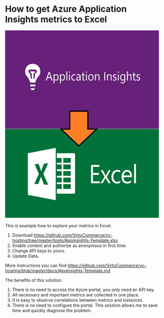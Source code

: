 # How to get Azure Application Insights metrics to Excel

![here_AppToEx](docs/AppToEx.jpg)

This is example how to explore your metrics in Excel. 
1. Download https://github.com/VirtoCommerce/vc-hosting/tree/master/tools/AppInsights-Template.xlsx 
2. Enable content and authorize as anonymous in first time.
3. Change API keys to yours.
4. Update Data.

More instructions you can find https://github.com/VirtoCommerce/vc-hosting/blob/master/docs/AppInsights-Template.md

The benefits of this solution.
1. There is no need to access the Azure portal, you only need an API key.
2. All necessary and important metrics are collected in one place.
3. It is easy to observe correlations between metrics and instances.
4. There is no need to configure the portal.
This solution allows me to save time and quickly diagnose the problem.